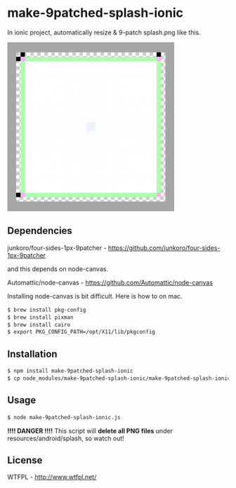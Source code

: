 # make-9patched-splash-ionic
In ionic project, automatically resize & 9-patch splash.png like this.

![FourSide1px9patch.png](img/FourSide1px9patch.png "FourSide1px9patch.png")


## Dependencies

junkoro/four-sides-1px-9patcher - https://github.com/junkoro/four-sides-1px-9patcher

and this depends on node-canvas.

Automattic/node-canvas - https://github.com/Automattic/node-canvas

Installing node-canvas is bit difficult. Here is how to on mac.

```bash
$ brew install pkg-config
$ brew install pixman
$ brew install cairo
$ export PKG_CONFIG_PATH=/opt/X11/lib/pkgconfig
```

## Installation
```bash
$ npm install make-9patched-splash-ionic
$ cp node_modules/make-9patched-splash-ionic/make-9patched-splash-ionic.js .
```

## Usage
```bash
$ node make-9patched-splash-ionic.js
```
**!!!! DANGER !!!!**
This script will **delete all PNG files** under resources/android/splash, so watch out!

## License

WTFPL - http://www.wtfpl.net/
